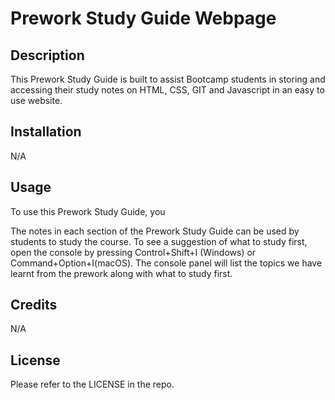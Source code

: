 # Prework Study Guide Webpage

## Description

This Prework Study Guide is built to assist Bootcamp students in storing and accessing their study notes on HTML, CSS, GIT and Javascript in an easy to use website.

## Installation

N/A

## Usage

To use this Prework Study Guide, you 

The notes in each section of the Prework Study Guide can be used by students to study the course. 
To see a suggestion of what to study first, open the console by pressing Control+Shift+I (Windows) or Command+Option+I(macOS). The console panel will list the topics we have learnt from the prework along with what to study first.

## Credits

N/A

## License

Please refer to the LICENSE in the repo.